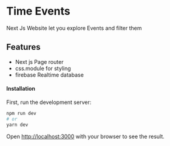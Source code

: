 # Time Events
Next Js Website let you explore Events and filter them
## Features
* Next js Page router
* css.module for styling
* firebase Realtime database


#### Installation

First, run the development server:

```bash
npm run dev
# or
yarn dev
```

Open [http://localhost:3000](http://localhost:3000) with your browser to see the result.

